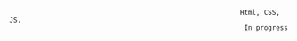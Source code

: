                                                               Html, CSS, JS.
                                                               In progress
